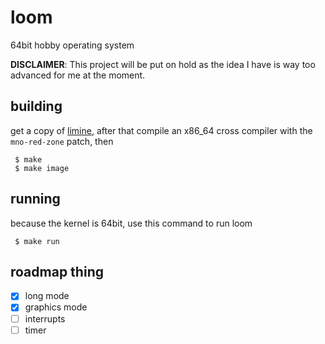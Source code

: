 # loom
64bit hobby operating system

**DISCLAIMER**: This project will be put on hold as the idea I have is way too advanced for me at the moment.

## building
get a copy of [limine](https://github.com/limine-bootloader/limine/tree/v2.0-branch-binary),
after that compile an x86_64 cross compiler with the `mno-red-zone` patch, then

```console
 $ make
 $ make image
```

## running
because the kernel is 64bit, use this command to run loom

```console
 $ make run
```

## roadmap thing
- [x] long mode
- [x] graphics mode
- [ ] interrupts
- [ ] timer
